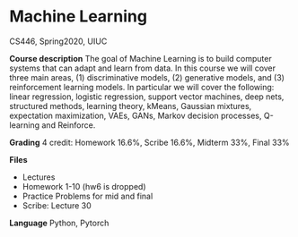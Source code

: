 # Machine Learning
CS446, Spring2020, UIUC

**Course description**
The goal of Machine Learning is to build computer systems that can adapt and learn from data. In this course we will cover three main areas, 
(1) discriminative models, (2) generative models, and (3) reinforcement learning models. In particular we will cover the following: linear regression, 
logistic regression, support vector machines, deep nets, structured methods, learning theory, kMeans, Gaussian mixtures, expectation 
maximization, VAEs, GANs, Markov decision processes, Q-learning and Reinforce.

**Grading**
4 credit: Homework 16.6%, Scribe 16.6%, Midterm 33%, Final 33%

**Files**
* Lectures
* Homework 1-10 (hw6 is dropped)
* Practice Problems for mid and final
* Scribe: Lecture 30

**Language**
Python, Pytorch

